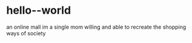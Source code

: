 # hello--world
an online mall
im a single mom willing and able to recreate the shopping ways of society
